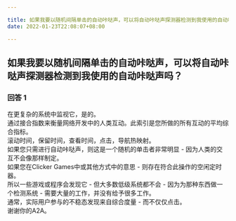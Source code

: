 ```yaml
---

title: 如果我要以随机间隔单击的自动咔哒声，可以将自动咔哒声探测器检测到我使用的自动咔哒声吗？
date: 2022-01-23T22:08:07+08:00

---
```





## 如果我要以随机间隔单击的自动咔哒声，可以将自动咔哒声探测器检测到我使用的自动咔哒声吗？  
### 回答 1
在更复杂的系统中监视它，是的。  
通过接合指数来衡量网络开发中的人类互动。此索引是您所做的所有互动的平均综合指标。  
滚动时间，保留时间，查看时间，点击，导航热映射。  
如果您只需进行自动咔哒声，则这是一个随机的单击者非常明显 - 因为人类的交互不会像那样制定。  
如果您在Clicker Games中或其他方式中的意思 - 则存在符合此操作的空闲定时器。  
所以一些游戏或程序会发现它 - 但大多数低级系统都不会 - 因为为那种东西做一个检测系统 - 需要大量的工作，并没有给予很多工作。  
通常，实际用户参与的不稳态发现来自综合度量 - 而不仅仅点击。  
谢谢你的A2A。  
